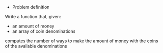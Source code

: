 * Problem definition

Write a function that, given:
- an amount of money
- an array of coin denominations

computes the number of ways to make the amount of money with the coins of the available denominations
